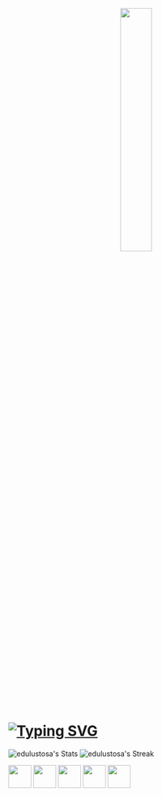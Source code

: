 <p align="center">
  <img src="https://steamuserimages-a.akamaihd.net/ugc/2059876896985333895/B6C95CDB27DA10CCBCB6D536AE9A352F2A97A8F9/" width="35%" />
</p>

# [![Typing SVG](https://readme-typing-svg.demolab.com?font=JetBrains+Mono&weight=700&size=26&pause=1000&color=CBCBF7&random=false&width=435&lines=Hello!;My+name+is+Eduardo+Lustosa)](https://git.io/typing-svg)

![edulustosa's Stats](https://github-readme-stats.vercel.app/api?username=edulustosa&theme=dark&show_icons=true&hide_border=true&count_private=false)
![edulustosa's Streak](https://github-readme-streak-stats.herokuapp.com/?user=edulustosa&theme=dark&hide_border=true)

<div>
  <img align="center" width="45rem" src="https://cdn.jsdelivr.net/gh/devicons/devicon@latest/icons/javascript/javascript-original.svg" />
  <img align="center" width="45rem" src="https://cdn.jsdelivr.net/gh/devicons/devicon@latest/icons/react/react-original.svg" />
  <img align="center" width="45rem" src="https://cdn.jsdelivr.net/gh/devicons/devicon@latest/icons/bootstrap/bootstrap-original.svg" />
  <img align="center" width="45rem" src="https://cdn.jsdelivr.net/gh/devicons/devicon@latest/icons/nodejs/nodejs-original.svg" />
  <img align="center" width="45rem" src="https://cdn.jsdelivr.net/gh/devicons/devicon@latest/icons/python/python-original.svg" />
</div>

